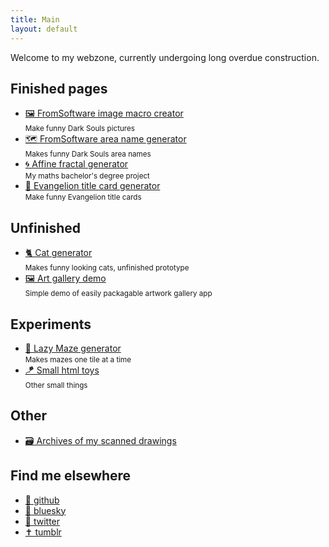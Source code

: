 ```yaml
---
title: Main
layout: default
---
```


Welcome to my webzone, currently undergoing long overdue construction.

## Finished pages
* [🖼️ FromSoftware image macro creator](/new-area/image-creator)
    <br><small>Make funny Dark Souls pictures</small>
* [🗺️ FromSoftware area name generator](/new-area)
    <br><small>Makes funny Dark Souls area names</small>
* [🌀 Affine fractal generator](/fractal)
    <br><small>My maths bachelor's degree project</small>
* [👼 Evangelion title card generator](/evangelion)
    <br><small>Make funny Evangelion title cards</small>

## Unfinished
* [🐈 Cat generator](/cat-generator)
    <br><small>Makes funny looking cats, unfinished prototype</small>
* [🖼️ Art gallery demo](/gallery)
    <br><small>Simple demo of easily packagable artwork gallery app</small>

## Experiments
* [📰 Lazy Maze generator](/lazy-maze)
    <br><small>Makes mazes one tile at a time</small>
* [🪁 Small html toys](/toys)
    <br><small>Other small things</small>

## Other
* [🗃️ Archives of my scanned drawings](/scan-archives)

## Find me elsewhere
* [🐙 github](https://github.com/sibert-aerts)
* [🦋 bluesky](https://bsky.app/profile/rezuaq.be)
* [🐥 twitter](https://twitter.com/rezuaq)
* [✝️ tumblr](https://rezuaq.tumblr.com)
